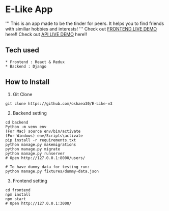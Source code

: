 # E-Like App 
'''
This is an app made to be the tinder for peers. It helps you to find friends with similiar hobbies and interests!
'''
Check out [FRONTEND LIVE DEMO](https://e-like-frontend.herokuapp.com/) here!!
Check out [API LIVE DEMO](https://e-like-backend.herokuapp.com/) here!!
## Tech used
```
* Frontend : React & Redux
* Backend : Django
```
## How to Install
1. Git Clone
```
git clone https://github.com/oshaea30/E-Like-v3
```
2. Backend setting
```
cd backend
Python -m venv env
(For Mac) source env/bin/activate
(For Windows) env/Scripts\activate
pip install -r requirements.txt
python manage.py makemigrations
python manage.py migrate
python manage.py runserver
# Open http://127.0.0.1:8000/users/

# To have dummy data for testing run:
python manage.py fixtures/dummy-data.json

```
3. Frontend setting
```
cd frontend
npm install
npm start
# Open http://127.0.0.1:3000/
```

